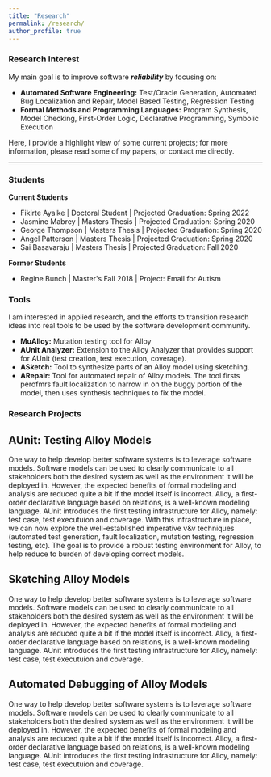 ```yaml
---
title: "Research"
permalink: /research/
author_profile: true
---
```


### Research Interest

My main goal is to improve software __*reliability*__ by focusing on:
* **Automated Software Engineering:** Test/Oracle Generation, Automated Bug Localization and Repair, Model Based Testing, Regression Testing
* **Formal Methods and Programming Languages:** Program Synthesis, Model Checking, First-Order Logic, Declarative Programming, Symbolic Execution

Here, I provide a highlight view of some current projects; for more information, please read some of my papers, or contact me directly.

---

### Students
**Current Students**
* Fikirte Ayalke | Doctoral Student | Projected Graduation: Spring 2022
* Jasmine Mabrey | Masters Thesis | Projected Graduation: Spring 2020
* George Thompson | Masters Thesis | Projected Graduation: Spring 2020
* Angel Patterson | Masters Thesis | Projected Graduation: Spring 2020
* Sai Basavaraju | Masters Thesis | Projected Graduation: Fall 2020

**Former Students**
* Regine Bunch | Master's Fall 2018 | Project: Email for Autism

### Tools

I am interested in applied research, and the efforts to transition research ideas into real tools to be used by the software development community.

  * **MuAlloy:** Mutation testing tool for Alloy
  * **AUnit Analyzer:** Extension to the Alloy Analyzer that provides support for AUnit (test creation, test execution, coverage).
  * **ASketch:** Tool to synthesize parts of an Alloy model using sketching.
  * **ARepair:** Tool for automated repair of Alloy models. The tool firsts perofmrs fault localization to narrow in on the buggy portion of the model, then uses synthesis techniques to fix the model.
  
### Research Projects

## AUnit: Testing Alloy Models
One way to help develop better software systems is to leverage software models. Software models can be used to clearly communicate to all stakeholders both the desired system as well as the environment it will be deployed in. However, the expected benefits of formal modeling and analysis are reduced quite a bit if the model itself is incorrect. Alloy, a first-order declarative language based on relations, is a well-known modeling language. AUnit introduces the first testing infrastructure for Alloy, namely: test case, test executuion and coverage. With this infrastructure in place, we can now explore the well-established imperative v&v techniques (automated test generation, fault localization, mutation testing, regression testing, etc). The goal is to provide a robust testing environment for Alloy, to help reduce to burden of developing correct models.

## Sketching Alloy Models
One way to help develop better software systems is to leverage software models. Software models can be used to clearly communicate to all stakeholders both the desired system as well as the environment it will be deployed in. However, the expected benefits of formal modeling and analysis are reduced quite a bit if the model itself is incorrect. Alloy, a first-order declarative language based on relations, is a well-known modeling language. AUnit introduces the first testing infrastructure for Alloy, namely: test case, test executuion and coverage.

## Automated Debugging of Alloy Models
One way to help develop better software systems is to leverage software models. Software models can be used to clearly communicate to all stakeholders both the desired system as well as the environment it will be deployed in. However, the expected benefits of formal modeling and analysis are reduced quite a bit if the model itself is incorrect. Alloy, a first-order declarative language based on relations, is a well-known modeling language. AUnit introduces the first testing infrastructure for Alloy, namely: test case, test executuion and coverage.
